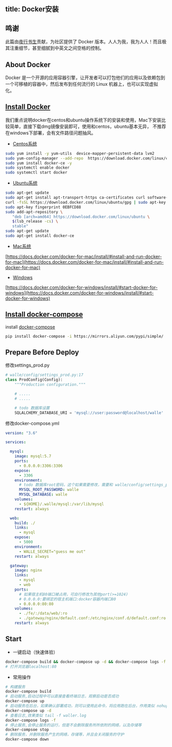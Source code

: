 title: Docker安装
---
## 鸣谢
此篇由[夜行书生](https://github.com/owen-carter)贡献，为社区提供了 Docker 版本。人人为我，我为人人！而且极其注重细节，甚至细腻到中英文之间空格的控制。

## About Docker
Docker 是一个开源的应用容器引擎，让开发者可以打包他们的应用以及依赖包到一个可移植的容器中，然后发布到任何流行的 Linux 机器上，也可以实现虚拟化。


## [Install Docker](https://docs.docker.com/install/linux/docker-ce)
我们重点说明docker在centos和ubuntu操作系统下的安装和使用，Mac下安装比较简单，直接下载dmg镜像安装即可，使用和centos，ubuntu基本无异，
不推荐在windows下部署，会有文件路径问题抽风。
- [Centos系统](https://docs.docker.com/install/linux/docker-ce/centos)
```bash
sudo yum install -y yum-utils  device-mapper-persistent-data lvm2
sudo yum-config-manager --add-repo  https://download.docker.com/linux/centos/docker-ce.repo
sudo yum install docker-ce -y
sudo systemctl enable docker
sudo systemctl start docker
```


- [Ubuntu系统](https://docs.docker.com/install/linux/docker-ce/ubuntu/)
```bash
sudo apt-get update
sudo apt-get install apt-transport-https ca-certificates curl software-properties-common
curl -fsSL https://download.docker.com/linux/ubuntu/gpg | sudo apt-key add -
sudo apt-key fingerprint 0EBFCD88
sudo add-apt-repository \
   "deb [arch=amd64] https://download.docker.com/linux/ubuntu \
   $(lsb_release -cs) \
   stable"
sudo apt-get update   
sudo apt-get install docker-ce
```

- [Mac系统](https://docs.docker.com/docker-for-mac/install/#install-and-run-docker-for-mac)

[https://docs.docker.com/docker-for-mac/install/#install-and-run-docker-for-mac](https://docs.docker.com/docker-for-mac/install/#install-and-run-docker-for-mac)

- [Windows](https://docs.docker.com/docker-for-windows/install/#start-docker-for-windows)

[https://docs.docker.com/docker-for-windows/install/#start-docker-for-windows](https://docs.docker.com/docker-for-windows/install/#start-docker-for-windows)



## [Install docker-compose](https://docs.docker.com/compose/overview/)

install [docker-compose](https://docs.docker.com/compose/overview/)
```bash
pip install docker-compose -i https://mirrors.aliyun.com/pypi/simple/
```



## Prepare Before Deploy

修改settings_prod.py
```python
# walle/config/settings_prod.py:17
class ProdConfig(Config):
    """Production configuration."""

    # .....
    # .....

    # todo 数据库设置
    SQLALCHEMY_DATABASE_URI = 'mysql://user:password@localhost/walle'

```

修改docker-compose.yml
```yaml
version: "3.6"

services:

  mysql:
    image: mysql:5.7
    ports:
      - 0.0.0.0:3306:3306
    expose:
      - 3306
    environment:
      # todo 数据库root密码，这个如果需要修改，需要和 walle/config/settings_prod.py 中数据库密码保持一致
      MYSQL_ROOT_PASSWORD: walle
      MYSQL_DATABASE: walle
    volumes:
      - ${HOME}/.walle/mysql:/var/lib/mysql
    restart: always

  web:
    build: ./
    links:
      - mysql
    expose:
      - 5000
    environment:
      - WALLE_SECRET="guess me out"
    restart: always

  gateway:
    image: nginx
    links:
      - mysql
      - web
    ports:
      # 如果宿主机80端口被占用，可自行修改为其他port(>=1024)
      # 0.0.0.0:要绑定的宿主机端口:docker容器内端口80
      - 0.0.0.0:80:80
    volumes:
      - ./fe/:/data/web/:ro
      - ./gateway/nginx/default.conf:/etc/nginx/conf.d/default.conf:ro
    restart: always

```


## Start

- 一键启动（快速体验）
```bash
docker-compose build && docker-compose up -d && docker-compose logs -f
# 打开浏览器localhost:80
```


- 常用操作
```bash
# 构建服务
docker-compose build
# 启动服务,启动过程中可以直接查看终端日志，观察启动是否成功
docker-compsoe up
# 启动服务在后台，如果确认部署成功，则可以使用此命令，将应用跑在后台，作用类似 nohup python waller.py &
docker-compose up -d
# 查看日志,效果类似 tail -f waller.log
docker-compose logs -f
# 停止服务,会停止服务的运行，但是不会删除服务所所依附的网络，以及存储等
docker-compsoe stop
# 删除服务，并删除服务产生的网络，存储等，并且会关闭服务的守护
docker-compose down
```
